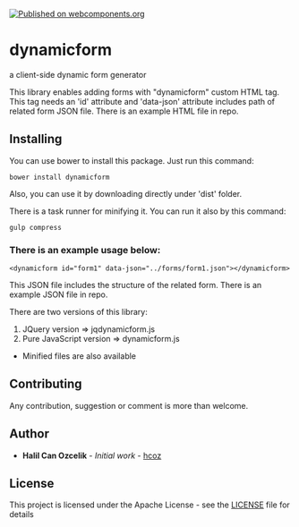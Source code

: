 [![Published on webcomponents.org](https://img.shields.io/badge/webcomponents.org-published-blue.svg)](https://www.webcomponents.org/element/hcoz/dynamicform)

# dynamicform
a client-side dynamic form generator

This library enables adding forms with "dynamicform" custom HTML tag. This tag needs an 'id' attribute and 'data-json' attribute includes path of related form JSON file. There is an example HTML file in repo.

## Installing
You can use bower to install this package. Just run this command: 
```
bower install dynamicform
```
Also, you can use it by downloading directly under 'dist' folder.

There is a task runner for minifying it. You can run it also by this command:
```
gulp compress
```

### There is an example usage below:
```
<dynamicform id="form1" data-json="../forms/form1.json"></dynamicform>
```

This JSON file includes the structure of the related form. There is an example JSON file in repo.

There are two versions of this library:
1) JQuery version => jqdynamicform.js
2) Pure JavaScript version => dynamicform.js

* Minified files are also available

## Contributing
Any contribution, suggestion or comment is more than welcome.

## Author
* **Halil Can Ozcelik** - *Initial work* - [hcoz](https://github.com/hcoz)

## License
This project is licensed under the Apache License - see the [LICENSE](LICENSE) file for details
